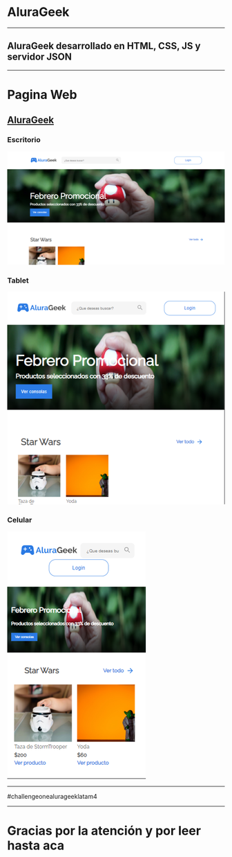 # AluraGeek
***
## AluraGeek desarrollado en HTML, CSS, JS y servidor JSON
***
# Pagina Web

## [AluraGeek](https://miller1999.github.io/AluraGeek/)

### Escritorio
![Escritorio](assets/imagen_2023-05-02_005843599.png)
### Tablet
![Tablet](imagen_2023-05-02_005919848.png)
### Celular
![Celular](imagen_2023-05-02_005936608.png)
***
#challengeonealurageeklatam4
***
# Gracias por la atención y por leer hasta aca
